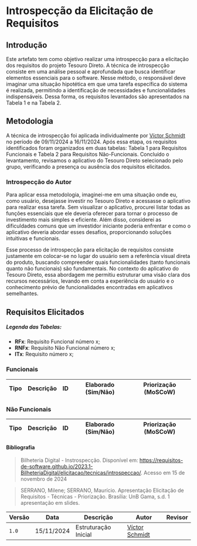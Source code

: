 # Introspecção da Elicitação de Requisitos

## Introdução

Este artefato tem como objetivo realizar uma introspecção para a elicitação dos requisitos do projeto Tesouro Direto. A técnica de introspecção consiste em uma análise pessoal e aprofundada que busca identificar elementos essenciais para o software. Nesse método, o responsável deve imaginar uma situação hipotética em que uma tarefa específica do sistema é realizada, permitindo a identificação de necessidades e funcionalidades indispensáveis. Dessa forma, os requisitos levantados são apresentados na Tabela 1 e na Tabela 2.

## Metodologia

A técnica de introspecção foi aplicada individualmente por [Víctor Schmidt](https://github.com/moonshinerd) no período de 09/11/2024 a 16/11/2024. Após essa etapa, os requisitos identificados foram organizados em duas tabelas: Tabela 1 para Requisitos Funcionais e Tabela 2 para Requisitos Não-Funcionais. Concluído o levantamento, revisamos o aplicativo do Tesouro Direto selecionado pelo grupo, verificando a presença ou ausência dos requisitos elicitados.

### Introspecção do Autor
Para aplicar essa metodologia, imaginei-me em uma situação onde eu, como usuário, desejasse investir no Tesouro Direto e acessasse o aplicativo para realizar essa tarefa. Sem visualizar o aplicativo, procurei listar todas as funções essenciais que ele deveria oferecer para tornar o processo de investimento mais simples e eficiente. Além disso, considerei as dificuldades comuns que um investidor iniciante poderia enfrentar e como o aplicativo deveria abordar esses desafios, proporcionando soluções intuitivas e funcionais.

Esse processo de introspecção para elicitação de requisitos consiste justamente em colocar-se no lugar do usuário sem a referência visual direta do produto, buscando compreender quais funcionalidades (tanto funcionais quanto não funcionais) são fundamentais. No contexto do aplicativo do Tesouro Direto, essa abordagem me permitiu estruturar uma visão clara dos recursos necessários, levando em conta a experiência do usuário e o conhecimento prévio de funcionalidades encontradas em aplicativos semelhantes.

## Requisitos Elicitados

##### Legenda das Tabelas:
- **RFx**: Requisito Funcional número x;
- **RNFx**: Requisito Não Funcional número x;
- **ITx**: Requisito número x;

### Funcionais

| Tipo | Descrição | ID | Elaborado (Sim/Não) | Priorização (MoSCoW) |
| ------ | ---------- | --------- | --------- | --------------------- |

### Não Funcionais

| Tipo | Descrição | ID | Elaborado (Sim/Não) | Priorização (MoSCoW) |
| ------ | ---------- | --------- | --------- | --------------------- |

#### Bibliografia

> Bilheteria Digital - Instrospecção. Disponível em: <https://requisitos-de-software.github.io/2023.1-BilheteriaDigital/elicitacao/tecnicas/introspeccao/>. Acesso em 15 de novembro de 2024

> SERRANO, Milene; SERRANO, Maurício. Apresentação Elicitação de Requisitos - Técnicas - Priorização. Brasília: UnB Gama, s.d. 1 apresentação em slides.

| Versão | Data       | Descrição | Autor     |       Revisor         |
| ------ | ---------- | --------- | --------- | --------------------- |
| `1.0` | 15/11/2024  | Estruturação Inicial | [Víctor Schmidt](https://github.com/moonshinerd) |  |